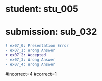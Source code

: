 # student: stu_005
# submission: sub_032

```diff
! ex07_0: Presentation Error
- ex07_1: Wrong Answer
+ ex07_2: Accepted
- ex07_3: Wrong Answer
- ex07_4: Wrong Answer
```
#incorrect=4
#correct=1
